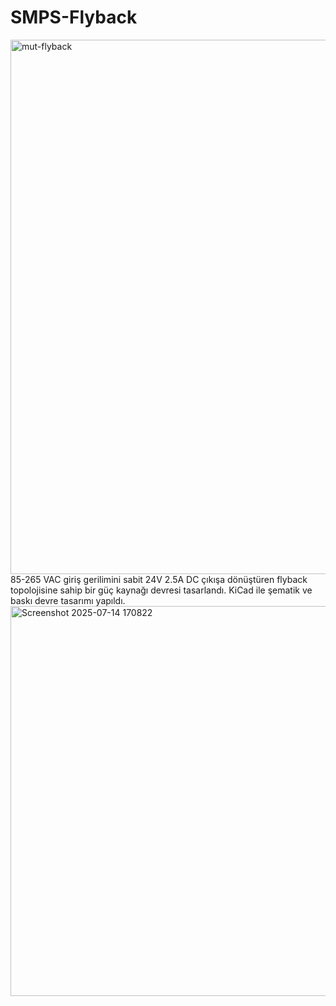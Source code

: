 # SMPS-Flyback
<img width="1723" height="855" alt="mut-flyback" src="https://github.com/user-attachments/assets/0ed76696-7d19-49cc-a88b-e91d324784aa" />
85-265 VAC giriş gerilimini sabit 24V 2.5A DC
çıkışa dönüştüren flyback topolojisine sahip
bir güç kaynağı devresi tasarlandı. KiCad ile
şematik ve baskı devre tasarımı yapıldı.
<img width="1556" height="624" alt="Screenshot 2025-07-14 170822" src="https://github.com/user-attachments/assets/ac989d68-de4a-4f23-a7d2-9c4e4b49c5b4" />
